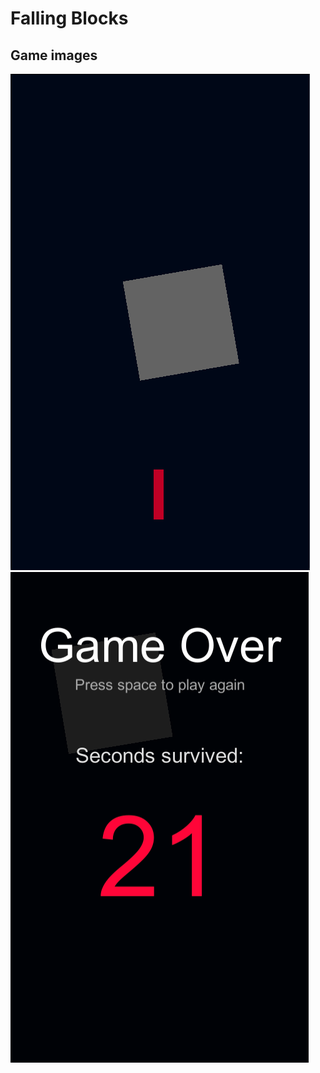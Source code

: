 # Falling Blocks

## Game images

![alt text](https://github.com/NDKhoa892/Falling-Blocks/blob/main/Game%20images/1.png)
![alt text](https://github.com/NDKhoa892/Falling-Blocks/blob/main/Game%20images/2.png)
